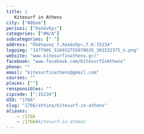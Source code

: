 ```yaml
---
title: |
   Kitesurf in Athens
city: ["Αθήνα"]
perioxi: ["Χαλάνδρι"]
categories: ["#N/A"]
subcategories: [" "]
address: "Πλάτωνος 7,Χαλάνδρι,Τ.Κ:15234"
logoimg: "1477905_516932755070635_301532375_n.png"
website: "www.kitesurfinathens.gr/"
facebook: "www.facebook.com/KitesurfInAthens"
phone: ""
email: "kitesurfinathens@gmail.com"
courses: ""
places: [""]
rensponsibles: ""
zipcode: [":15234"]
UID: "1766"
slug: "1766/athina/kitesurf-in-athens"
aliases:
    - /1766
    - /1766#kitesurf-in-athens
---
```


